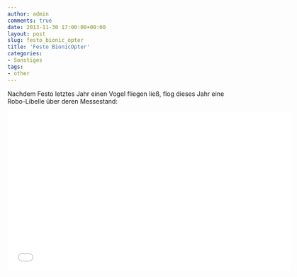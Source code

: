 ```yaml
---
author: admin
comments: true
date: 2013-11-30 17:00:00+00:00
layout: post
slug: festo_bionic_opter
title: 'Festo BionicOpter'
categories:
- Sonstiges
tags:
- other
---
```


Nachdem Festo letztes Jahr einen Vogel fliegen ließ, flog dieses Jahr eine Robo-Libelle über deren Messestand:

<iframe width="640" height="360" src="//www.youtube.com/embed/ROEqV4VfPTg" frameborder="0" allowfullscreen></iframe>